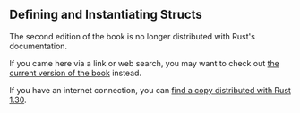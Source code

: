 ## Defining and Instantiating Structs

The second edition of the book is no longer distributed with Rust's documentation.

If you came here via a link or web search, you may want to check out [the current
version of the book](/src/ch05-01-defining-structs.md) instead.

If you have an internet connection, you can [find a copy distributed with
Rust
1.30](https://doc.rust-lang.org/1.30.0/book/second-edition/ch05-01-defining-structs.html).
